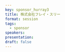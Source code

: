 ```yaml
---
key: sponsor_hurray3
title: 株式会社フレイ・スリー
format: session
tags:
  - sponsor
speakers:
presentation: 
draft: false
---
```


